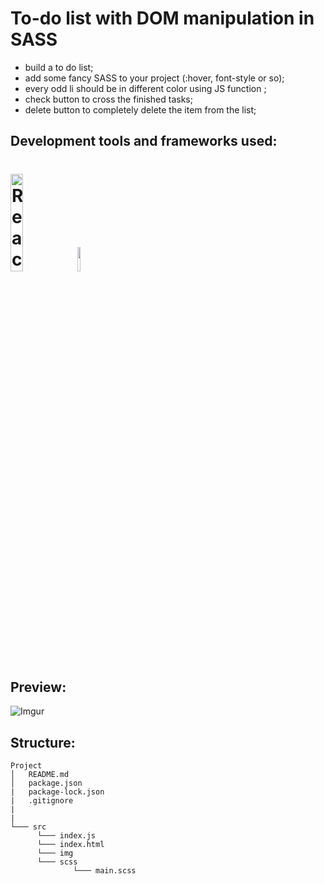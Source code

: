# To-do list with DOM manipulation in SASS

* build a to do list;
* add some fancy SASS to your project (:hover, font-style or so);
* every odd li should be in different color using  JS function ;
* check button to cross the finished tasks;
* delete button to completely delete the item from the list;



## Development tools and frameworks used:
<h1>
<img src="https://imgur.com/T1TApg1.png" alt="React" width="20%">
<img src="https://imgur.com/plyrZV7.png" alt="React" width="10%">
</h1>


## Preview:

![Imgur](https://i.imgur.com/KAVv4qZ.png?1)


## Structure:

```
Project
│   README.md
│   package.json
|   package-lock.json
|   .gitignore
|
|
└─── src
      └─── index.js
      └─── index.html
      └─── img
      └─── scss
              └─── main.scss
               
   ``` 
